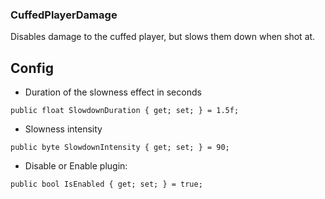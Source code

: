 ### CuffedPlayerDamage
Disables damage to the cuffed player, but slows them down when shot at.

## Config
- Duration of the slowness effect in seconds
```
public float SlowdownDuration { get; set; } = 1.5f;
```
- Slowness intensity
```
public byte SlowdownIntensity { get; set; } = 90;
```
- Disable or Enable plugin:
```
public bool IsEnabled { get; set; } = true;
```
